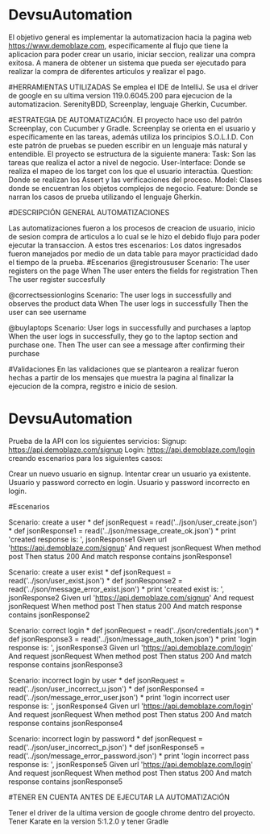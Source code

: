 # DevsuAutomation
El objetivo general es implementar la automatizacion hacia la pagina web https://www.demoblaze.com, específicamente al flujo que tiene la aplicacion para poder crear un usario, iniciar seccion, realizar una compra exitosa. A manera de obtener un sistema que pueda ser ejecutado para realizar la compra de diferentes articulos y realizar el pago.

#HERRAMIENTAS UTILIZADAS Se emplea el IDE de IntelliJ. Se usa el driver de google en su ultima version 119.0.6045.200 para ejecucion de la automatizacion. SerenityBDD, Screenplay, lenguaje Gherkin, Cucumber.

#ESTRATEGIA DE AUTOMATIZACIÓN. El proyecto hace uso del patrón Screenplay, con Cucumber y Gradle. Screenplay se orienta en el usuario y específicamente en las tareas, además utiliza los principios S.O.L.I.D. Con este patrón de pruebas se pueden escribir en un lenguaje más natural y entendible. El proyecto se estructura de la siguiente manera: Task: Son las tareas que realiza el actor a nivel de negocio. User-Interface: Donde se realiza el mapeo de los target con los que el usuario interactúa. Question: Donde se realizan los Assert y las verificaciones del proceso. Model: Clases donde se encuentran los objetos complejos de negocio. Feature: Donde se narran los casos de prueba utilizando el lenguaje Gherkin.

#DESCRIPCIÓN GENERAL AUTOMATIZACIONES

Las automatizaciones fueron a los procesos de creacion de usuario, inicio de sesion compra de articulos a lo cual se le hizo el debido flujo para poder ejecutar la transaccion. A estos tres escenarios:
Los datos ingresados fueron manejados por medio de un data table para mayor practicidad dado el tiempo de la prueba.
#Escenarios
  @registroususer
  Scenario: The user registers on the page
    When The user enters the fields for registration
    Then The user register succesfully

  @correctsessionlogins
  Scenario: The user logs in successfully and observes the product data
    When The user logs in successfully
    Then the user can see username

  @buylaptops
  Scenario: User logs in successfully and purchases a laptop
    When the user logs in successfully, they go to the laptop section and purchase one.
    Then The user can see a message after confirming their purchase

#Validaciones
En las validaciones que se plantearon a realizar fueron hechas a partir de los mensajes que muestra la pagina al finalizar la ejecucion de la compra, registro e inicio de sesion. 


# DevsuAutomation
Prueba de la API con los siguientes servicios: Signup: https://api.demoblaze.com/signup Login: https://api.demoblaze.com/login creando escenarios para los siguientes casos:

Crear un nuevo usuario en signup.
Intentar crear un usuario ya existente.
Usuario y password correcto en login.
Usuario y password incorrecto en login.

#Escenarios
 
  Scenario: create a user
    * def jsonRequest = read('../json/user_create.json')
    * def jsonResponse1 = read('../json/message_create_ok.json')
    * print 'created response is: ', jsonResponse1
    Given url 'https://api.demoblaze.com/signup'
    And request jsonRequest
    When method post
    Then status 200
    And match response contains jsonResponse1

  Scenario: create a user exist
    * def jsonRequest = read('../json/user_exist.json')
    * def jsonResponse2 = read('../json/message_error_exist.json')
    * print 'created exist is: ', jsonResponse2
    Given url 'https://api.demoblaze.com/signup'
    And request jsonRequest
    When method post
    Then status 200
    And match response contains jsonResponse2

  Scenario: correct login
    * def jsonRequest = read('../json/credentials.json')
    * def jsonResponse3 = read('../json/message_auth_token.json')
    * print 'login response is: ', jsonResponse3
    Given url 'https://api.demoblaze.com/login'
    And request jsonRequest
    When method post
    Then status 200
    And match response contains jsonResponse3

  Scenario: incorrect login by user
    * def jsonRequest = read('../json/user_incorrect_u.json')
    * def jsonResponse4 = read('../json/message_error_user.json')
    * print 'login incorrect user response is: ', jsonResponse4
    Given url 'https://api.demoblaze.com/login'
    And request jsonRequest
    When method post
    Then status 200
    And match response contains jsonResponse4

  Scenario: incorrect login by password
    * def jsonRequest = read('../json/user_incorrect_p.json')
    * def jsonResponse5 = read('../json/message_error_password.json')
    * print 'login incorrect pass response is: ', jsonResponse5
    Given url 'https://api.demoblaze.com/login'
    And request jsonRequest
    When method post
    Then status 200
    And match response contains jsonResponse5


#TENER EN CUENTA ANTES DE EJECUTAR LA AUTOMATIZACIÓN

Tener el driver de la ultima version de google chrome dentro del proyecto.
Tener Karate en la version 5:1.2.0 y tener Gradle
